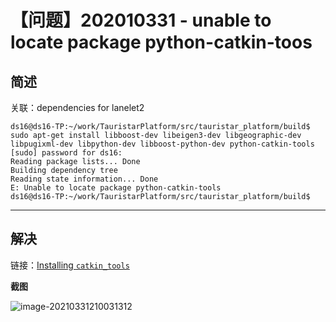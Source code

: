 # 【问题】202010331 - unable to locate package python-catkin-toos

## 简述

关联：dependencies for lanelet2

```
ds16@ds16-TP:~/work/TauristarPlatform/src/tauristar_platform/build$ sudo apt-get install libboost-dev libeigen3-dev libgeographic-dev libpugixml-dev libpython-dev libboost-python-dev python-catkin-tools
[sudo] password for ds16: 
Reading package lists... Done
Building dependency tree       
Reading state information... Done
E: Unable to locate package python-catkin-tools
ds16@ds16-TP:~/work/TauristarPlatform/src/tauristar_platform/build$ 

```



---



## 解决

链接：[Installing `catkin_tools`](https://catkin-tools.readthedocs.io/en/latest/installing.html)

**截图**

![image-20210331210031312](/home/ds16/.config/Typora/typora-user-images/image-20210331210031312.png)